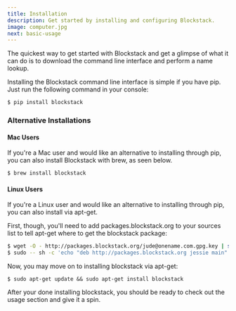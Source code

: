 ```yaml
---
title: Installation
description: Get started by installing and configuring Blockstack.
image: computer.jpg
next: basic-usage
---
```


The quickest way to get started with Blockstack and get a glimpse of what it can do is to download the command line interface and perform a name lookup.

Installing the Blockstack command line interface is simple if you have pip. Just run the following command in your console:

```bash
$ pip install blockstack
```

### Alternative Installations

#### Mac Users

If you're a Mac user and would like an alternative to installing through pip, you can also install Blockstack with brew, as seen below.

```bash
$ brew install blockstack
```

#### Linux Users

If you're a Linux user and would like an alternative to installing through pip, you can also install via apt-get.

First, though, you'll need to add packages.blockstack.org to your sources list to tell apt-get where to get the blockstack package:

```bash
$ wget -O - http://packages.blockstack.org/jude@onename.com.gpg.key | sudo apt-key add -
$ sudo -- sh -c 'echo "deb http://packages.blockstack.org jessie main" >> /etc/hosts'
```

Now, you may move on to installing blockstack via apt-get:

```
$ sudo apt-get update && sudo apt-get install blockstack
```

After your done installing blockstack, you should be ready to check out the usage section and give it a spin.
